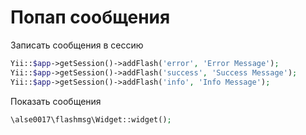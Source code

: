 # Попап сообщения

Записать сообщения в сессию

```php
Yii::$app->getSession()->addFlash('error', 'Error Message');
Yii::$app->getSession()->addFlash('success', 'Success Message');
Yii::$app->getSession()->addFlash('info', 'Info Message');
```

Показать сообщения

```php
\alse0017\flashmsg\Widget::widget();
```
